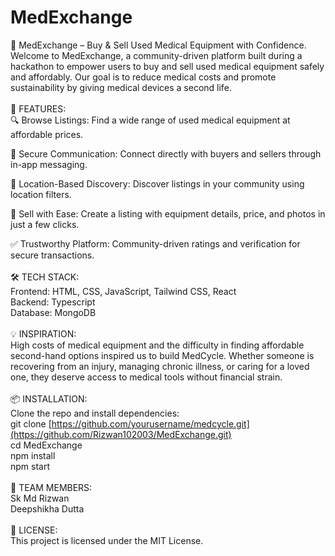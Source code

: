 # MedExchange
🏥 MedExchange – Buy & Sell Used Medical Equipment with Confidence. <br />
Welcome to MedExchange, a community-driven platform built during a hackathon to empower users to buy and sell used medical equipment safely and affordably. Our goal is to reduce medical costs and promote sustainability by giving medical devices a second life.
<br />
<br />
🚀 FEATURES: <br />
🔍 Browse Listings: Find a wide range of used medical equipment at affordable prices.

💬 Secure Communication: Connect directly with buyers and sellers through in-app messaging.

📍 Location-Based Discovery: Discover listings in your community using location filters.

🛒 Sell with Ease: Create a listing with equipment details, price, and photos in just a few clicks.

✅ Trustworthy Platform: Community-driven ratings and verification for secure transactions.
<br />
<br />
🛠️ TECH STACK:<br />
Frontend: HTML, CSS, JavaScript, Tailwind CSS, React<br />
Backend: Typescript<br />
Database: MongoDB
<br />
<br />
💡 INSPIRATION:<br />
High costs of medical equipment and the difficulty in finding affordable second-hand options inspired us to build MedCycle. Whether someone is recovering from an injury, managing chronic illness, or caring for a loved one, they deserve access to medical tools without financial strain.
<br />
<br />
📦 INSTALLATION:<br />
Clone the repo and install dependencies:<br />
git clone [https://github.com/yourusername/medcycle.git](https://github.com/Rizwan102003/MedExchange.git)<br />
cd MedExchange<br />
npm install<br />
npm start
<br />
<br />
👥 TEAM MEMBERS:<br />
Sk Md Rizwan<br />
Deepshikha Dutta
<br />
<br />
📄 LICENSE:<br />
This project is licensed under the MIT License.
